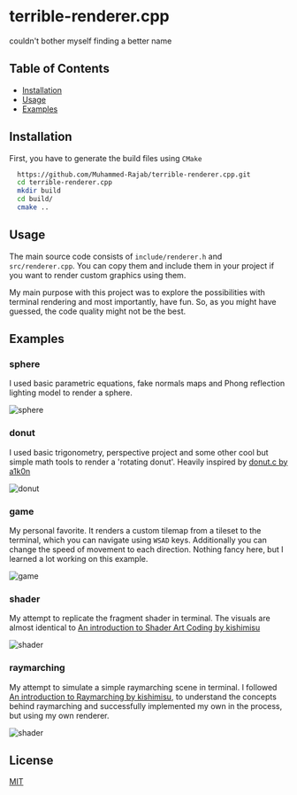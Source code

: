 
# terrible-renderer.cpp

couldn't bother myself finding a better name


## Table of Contents

- [Installation](#hi)
- [Usage](#hi)
- [Examples](#hi)
## Installation

First, you have to generate the build files using `CMake`

```bash
  https://github.com/Muhammed-Rajab/terrible-renderer.cpp.git
  cd terrible-renderer.cpp
  mkdir build
  cd build/
  cmake ..
```


## Usage

The main source code consists of `include/renderer.h` and `src/renderer.cpp`. You can copy them and include them in your project if you want to render custom graphics using them.

My main purpose with this project was to explore the possibilities with terminal rendering and most importantly, have fun. So, as you might have guessed, the code quality might not be the best.

## Examples

### sphere

I used basic parametric equations, fake normals maps and Phong reflection lighting model to render a sphere.

![sphere](https://placehold.co/600x400)

### donut

I used basic trigonometry, perspective project and some other cool but simple math tools to render a 'rotating donut'. Heavily inspired by [donut.c by a1k0n](https://www.a1k0n.net/2011/07/20/donut-math.html)

![donut](https://placehold.co/600x400)

### game

My personal favorite. It renders a custom tilemap from a tileset to the terminal, which you can navigate using `WSAD` keys. Additionally you can change the speed of movement to each direction. Nothing fancy here, but I learned a lot working on this example.

![game](https://placehold.co/600x400)

### shader

My attempt to replicate the fragment shader in terminal. The visuals are almost identical to [An introduction to Shader Art Coding
 by kishimisu](https://www.youtube.com/watch?v=f4s1h2YETNY&ab_channel=kishimisu)

![shader](https://placehold.co/600x400)

### raymarching

My attempt to simulate a simple raymarching scene in terminal. I followed [An introduction to Raymarching by kishimisu](https://www.youtube.com/watch?v=khblXafu7iA&t=1312s&ab_channel=kishimisu), to understand the concepts behind raymarching and successfully implemented my own in the process, but using my own renderer.

![shader](https://placehold.co/600x400)
## License

[MIT](https://choosealicense.com/licenses/mit/)

